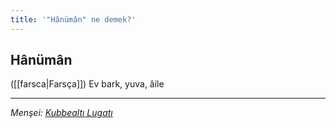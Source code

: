 ```yaml
---
title: '"Hânümân" ne demek?'
---
```


## Hânümân
([[farsca|Farsça]]) Ev bark, yuva, âile

---
*Menşei: [Kubbealtı Lugatı](https://www.lugatim.com/s/Hânümân)*